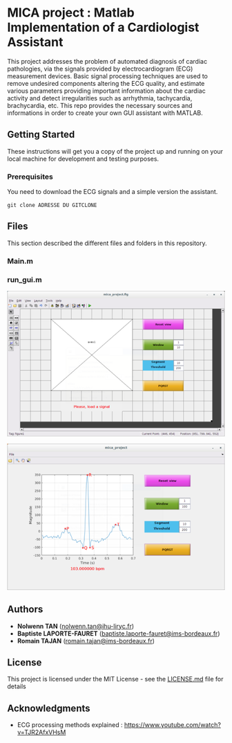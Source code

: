 # MICA project : Matlab Implementation of a Cardiologist Assistant

This project addresses the problem of automated diagnosis of cardiac pathologies, via the signals provided by electrocardiogram (ECG) measurement devices. Basic signal processing techniques are used to remove undesired components altering the ECG quality, and estimate various parameters providing important information about the cardiac activity and detect irregularities such as arrhythmia, tachycardia, brachycardia, etc. This repo provides the necessary sources and informations in order to create your own GUI assistant with MATLAB.

## Getting Started

These instructions will get you a copy of the project up and running on your local machine for development and testing purposes.

### Prerequisites

You need to download the ECG signals and a simple version the assistant.

```
git clone ADRESSE DU GITCLONE
```

## Files

This section described the different files and folders in this repository.

### Main.m

### run_gui.m

![](images/guide.png)

![](images/assistant.png)

## Authors
* **Nolwenn TAN** (nolwenn.tan@ihu-liryc.fr)
* **Baptiste LAPORTE-FAURET** (baptiste.laporte-fauret@ims-bordeaux.fr)
* **Romain TAJAN** (romain.tajan@ims-bordeaux.fr)

## License

This project is licensed under the MIT License - see the [LICENSE.md](LICENSE.md) file for details

## Acknowledgments

* ECG processing methods explained : https://www.youtube.com/watch?v=TJR2AfxVHsM

